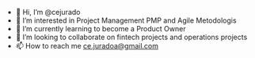 - 👋 Hi, I’m @cejurado
- 👀 I’m interested in Project Management PMP and Agile Metodologis
- 🌱 I’m currently learning to become a Product Owner
- 💞️ I’m looking to collaborate on fintech projects and operations projects
- 📫 How to reach me ce.juradoa@gmail.com

<!---
cejurado/cejurado is a ✨ special ✨ repository because its `README.md` (this file) appears on your GitHub profile.
You can click the Preview link to take a look at your changes.
--->
